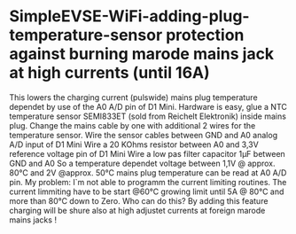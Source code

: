 # SimpleEVSE-WiFi-adding-plug-temperature-sensor protection against burning marode mains jack at high currents (until 16A)  
This lowers the charging current (pulswide) mains plug temperature dependet by use of the A0 A/D pin of D1 Mini.
Hardware is easy, glue a NTC temperature sensor  SEMI833ET (sold from Reichelt Elektronik) inside mains plug.
Change the mains cable by one with additional 2 wires for the temperature sensor. 
Wire the sensor cables between GND and A0 analog A/D input of D1 Mini
Wire a 20 KOhms resistor between A0 and 3,3V reference voltage pin of D1 Mini 
Wire a low pas filter capacitor 1µF between GND and A0 
So a temperature dependet voltage between 1,1V @ approx. 80°C and 2V @approx. 50°C mains plug temperature can be read at A0 A/D pin.
My problem: I`m not able to programm the current limiting routines. The current limmiting have to be start @60°C growing limit until 5A @ 80°C
and more than 80°C down to Zero. Who can do this?
By adding this feature charging will be shure also at high adjustet currents at foreign marode mains jacks !  

